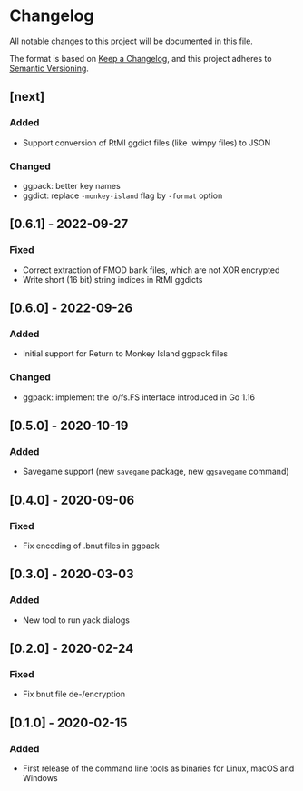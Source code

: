 # Changelog
All notable changes to this project will be documented in this file.

The format is based on [Keep a Changelog](https://keepachangelog.com/en/1.0.0/),
and this project adheres to [Semantic Versioning](https://semver.org/spec/v2.0.0.html).

## [next]
### Added
- Support conversion of RtMI ggdict files (like .wimpy files) to JSON

### Changed
- ggpack: better key names
- ggdict: replace `-monkey-island` flag by `-format` option 

## [0.6.1] - 2022-09-27
### Fixed
- Correct extraction of FMOD bank files, which are not XOR encrypted
- Write short (16 bit) string indices in RtMI ggdicts

## [0.6.0] - 2022-09-26
### Added
- Initial support for Return to Monkey Island ggpack files

### Changed
- ggpack: implement the io/fs.FS interface introduced in Go 1.16

## [0.5.0] - 2020-10-19
### Added
- Savegame support (new `savegame` package, new `ggsavegame` command)

## [0.4.0] - 2020-09-06
### Fixed
- Fix encoding of .bnut files in ggpack

## [0.3.0] - 2020-03-03
### Added
- New tool to run yack dialogs

## [0.2.0] - 2020-02-24
### Fixed
- Fix bnut file de-/encryption

## [0.1.0] - 2020-02-15
### Added
- First release of the command line tools as binaries for Linux, macOS and Windows
